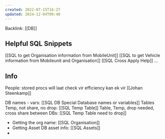 ```yaml
---
created: 2022-07-15T16:27
updated: 2024-12-04T09:40
---
```

Backlink: [[DB]]

## Helpful SQL Snippets

[[SQL to get Organisation information from MobileUnit]]
[[SQL to get Vehicle information from Mobileunit and Organisation]]
[[SQL Cross Apply Help]]
...
## Info

People: stored procs will laat check vir efficiency kan ek vir [[Johan Steenkamp]]

DB names - vars: [[SQL DB Special Database names or variables]]
Tables Temp, not share, no drop: [[SQL Temp Table]]
Table, Temp, drop needed, cross share between DBs: [[SQL Temp Table need to drop]]

- Getting the org name: [[SQL Organisation]]
- Getting Asset DB asset info: [[SQL Assets]]
- 